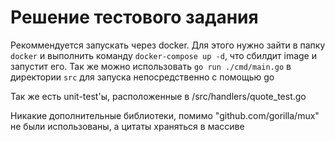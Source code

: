 # Решение тестового задания 
Рекоммендуется запускать через docker. Для этого нужно зайти в папку `docker` и выполнить команду 
```docker-compose up -d```, что сбилдит image и запустит его.
Так же можно использовать `go run ./cmd/main.go` в директории `src` для запуска непосредственно с помощью go

Так же есть unit-test'ы, расположенные в /src/handlers/quote_test.go

Никакие дополнительные библиотеки, помимо "github.com/gorilla/mux" не были использованы, а цитаты храняться в массиве
